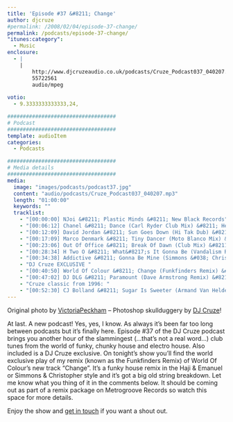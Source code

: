 ```yaml
---
title: 'Episode #37 &#8211; Change'
author: djcruze
#permalink: /2008/02/04/episode-37-change/
permalink: /podcasts/episode-37-change/
"itunes:category":
  - Music
enclosure:
  - |
    |
        http://www.djcruzeaudio.co.uk/podcasts/Cruze_Podcast037_040207.mp3
        55722561
        audio/mpeg
        
votio:
  - 9.3333333333333,24,

###################################
# Podcast
###################################
template: audioItem
categories:
  - Podcasts

###################################
# Media details
###################################
media:
  image: "images/podcasts/podcast37.jpg"
  content: "audio/podcasts/Cruze_Podcast037_040207.mp3"
  length: "01:00:00"
  keywords: ""
  tracklist:
    - "[00:00:00] NJoi &#8211; Plastic Minds &#8211; New Black Records"
    - "[00:06:12] Chanel &#8211; Dance (Carl Ryder Club Mix) &#8211; Hed Kandi"
    - "[00:12:09] David Jordan &#8211; Sun Goes Down (Hi Tak Dub) &#8211; White"
    - "[00:17:09] Marco Denmark &#8211; Tiny Dancer (Moto Blanco Mix) &#8211; 3 Beat Blue"
    - "[00:23:06] Out Of Office &#8211; Break Of Dawn (Club Mix) &#8211; Frenetic"
    - "[00:28:34] H Two O &#8211; What&#8217;s It Gonna Be (Vandalism Remix) &#8211; Ministry Of Sound"
    - "[00:34:38] Addictive &#8211; Gonna Be Mine (Simmons &#038; Christopher Remix) &#8211; Gusto"
    - "DJ Cruze EXCLUSIVE "
    - "[00:40:50] World Of Colour &#8211; Change (Funkfinders Remix) &#8211; Metrogroove Records"
    - "[00:47:02] DJ DLG &#8211; Paramount (Dave Armstrong Remix) &#8211; Huge Records"
    - "Cruze classic from 1996: "
    - "[00:52:30] CJ Bolland &#8211; Sugar Is Sweeter (Armand Van Helden&#8217;s Drum &#8216;n&#8217; Bass Mix) &#8211; FFRR"
---
```


Original photo by [ VictoriaPeckham][1] &#8211; Photoshop skullduggery by [DJ Cruze][2]!

At last. A new podcast! Yes, yes, I know. As always it&#8217;s been far too long between podcasts but it&#8217;s finally here. Episode #37 of the DJ Cruze podcast brings you another hour of the slammingest (&#8230;that&#8217;s not a real word&#8230;) club tunes from the world of funky, chunky house and electro house. Also included is a DJ Cruze exclusive. On tonight&#8217;s show you&#8217;ll find the world exclusive play of my remix (known as the Funkfinders Remix) of World Of Colour&#8217;s new track &#8220;Change&#8221;. It&#8217;s a funky house remix in the Haji &#038; Emanuel or Simmons &#038; Christopher style and it&#8217;s got a big old string breakdown. Let me know what you thing of it in the comments below. It should be coming out as part of a remix package on Metrogroove Records so watch this space for more details.

Enjoy the show and [get in touch][3] if you want a shout out.

 [1]: http://www.flickr.com/photos/victoriapeckham/1346099385/
 [2]: http://www.djcruze.co.uk/
 [3]: /cms/contact/
 [4]: http://www.djcruze.co.uk/cms/wp-content/DownloadButton.gif
 [5]: http://www.djcruzeaudio.co.uk/podcasts/Cruze_Podcast037_040207.mp3